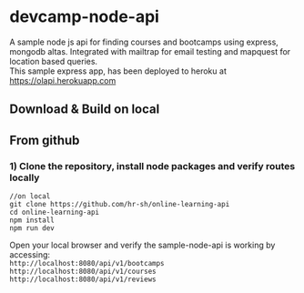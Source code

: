 # devcamp-node-api
A sample node js api for finding courses and bootcamps using express, mongodb altas. Integrated with mailtrap for email testing and mapquest for location based queries.  
This sample express app, has been deployed to heroku at https://olapi.herokuapp.com    

## Download & Build on local

## From github
### 1) Clone the repository, install node packages  and verify routes locally

``` 
//on local
git clone https://github.com/hr-sh/online-learning-api
cd online-learning-api
npm install
npm run dev
```

Open your local browser and verify the sample-node-api is working by accessing:     
`http://localhost:8080/api/v1/bootcamps`   
`http://localhost:8080/api/v1/courses`   
`http://localhost:8080/api/v1/reviews`
